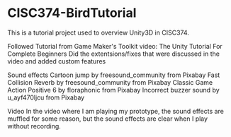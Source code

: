 # CISC374-BirdTutorial
This is a tutorial project used to overview Unity3D in CISC374.

Followed Tutorial from Game Maker's Toolkit video: The Unity Tutorial For Complete Beginners
Did the extentsions/fixes that were discussed in the video and added custom features

Sound effects
Cartoon jump by freesound_community from Pixabay 
Fast Collision Reverb by freesound_community from Pixabay 
Classic Game Action Positive 6 by floraphonic from Pixabay
Incorrect buzzer sound by u_ayf470ljcu from Pixabay

Video
In the video where I am playing my prototype, the sound effects are muffled for some reason, but the sound effects are clear when I play without recording.


